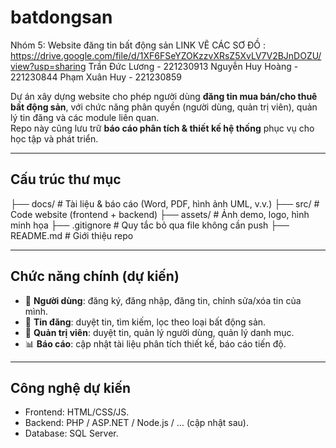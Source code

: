 # batdongsan
Nhóm 5: Website đăng tin bất động sản
LINK VẼ CÁC SƠ ĐỒ : https://drive.google.com/file/d/1XF6FSeYZOKzzvXRsZ5XvLV7V2BJnDOZU/view?usp=sharing
Trần Đức Lương - 221230913
Nguyễn Huy Hoàng - 221230844
Phạm Xuân Huy - 221230859

Dự án xây dựng website cho phép người dùng **đăng tin mua bán/cho thuê bất động sản**, với chức năng phân quyền (người dùng, quản trị viên), quản lý tin đăng và các module liên quan.  
Repo này cũng lưu trữ **báo cáo phân tích & thiết kế hệ thống** phục vụ cho học tập và phát triển.

---

## Cấu trúc thư mục
├── docs/ # Tài liệu & báo cáo (Word, PDF, hình ảnh UML, v.v.)
├── src/ # Code website (frontend + backend)
├── assets/ # Ảnh demo, logo, hình minh họa
├── .gitignore # Quy tắc bỏ qua file không cần push
├── README.md # Giới thiệu repo

---

## Chức năng chính (dự kiến)
- 👤 **Người dùng**: đăng ký, đăng nhập, đăng tin, chỉnh sửa/xóa tin của mình.
- 📰 **Tin đăng**: duyệt tin, tìm kiếm, lọc theo loại bất động sản.
- 🔑 **Quản trị viên**: duyệt tin, quản lý người dùng, quản lý danh mục.
- 📊 **Báo cáo**: cập nhật tài liệu phân tích thiết kế, báo cáo tiến độ.

---

## Công nghệ dự kiến
- Frontend: HTML/CSS/JS.
- Backend: PHP / ASP.NET / Node.js / … (cập nhật sau).
- Database: SQL Server.



